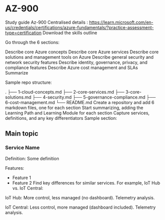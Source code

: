 # AZ-900
Study guide Az-900
Centralised details : https://learn.microsoft.com/en-us/credentials/certifications/azure-fundamentals/?practice-assessment-type=certification
Download the skills outline

Go through the 6 sections:

Describe core Azure concepts
Describe core Azure services
Describe core solutions and management tools on Azure
Describe general security and network security features
Describe identity, governance, privacy, and compliance features
Describe Azure cost management and SLAs
Summarize

Sample repo structure:

.
├── 1-cloud-concepts.md
├── 2-core-services.md
├── 3-core-solutions.md
├── 4-security.md
├── 5-governance-compliance.md
├── 6-cost-management.md
└── README.md
Create a repository and add 6 markdown files, one for each section
Start summarizing, adding the Learning Path and Learning Module for each section
Capture services, definitions, and any key differentiators
Sample section:

## Main topic

### Service Name

Definition: Some definition

Features:

* Feature 1
* Feature 2
Find key differences for similar services. For example, IoT Hub vs. IoT Central:

IoT Hub: More control, less managed (no dashboard). Telemetry analysis.

IoT Central: Less control, more managed (dashboard included). Telemetry analysis.
